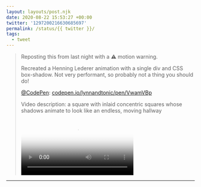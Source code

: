 ```yaml
---
layout: layouts/post.njk
date: 2020-08-22 15:53:27 +00:00
twitter: '1297200216630685697'
permalink: /status/{{ twitter }}/
tags: 
  - tweet
---
```


> Reposting this from last night with a ⚠ motion warning.
> 
> Recreated a Henning Lederer animation with a single div and CSS box-shadow. Not very performant, so probably not a thing you should do!
> 
> [@CodePen](https://twitter.com/CodePen): [codepen.io/lynnandtonic/pen/VwamVBp](https://codepen.io/lynnandtonic/pen/VwamVBp)
> 
> <p class="sr-only">Video description: a square with inlaid concentric squares whose shadows animate to look like an endless, moving hallway</p>
> 
> <video controls loop preload="metadata" poster="/img/EgCUQC6UEAAr_I6.jpg"><source src="/img/1297200216630685697-EgCUQC6UEAAr_I6.mp4">Your browser does not support the video tag.</video>

---
